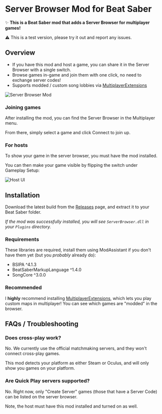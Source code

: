 # Server Browser Mod for Beat Saber
✨ **This is a Beat Saber mod that adds a Server Browser for multiplayer games!**

⚠ This is a test version, please try it out and report any issues. 

## Overview
- If you have this mod and host a game, you can share it in the Server Browser with a single switch.
- Browse games in-game and join them with one click, no need to exchange server codes!
- Supports modded / custom song lobbies via [MultiplayerExtensions](https://github.com/Zingabopp/MultiplayerExtensions)

![Server Browser Mod](https://user-images.githubusercontent.com/6772638/97793891-9cb3d980-1bf2-11eb-8785-ed99c11f6db6.png)

### Joining games
After installing the mod, you can find the Server Browser in the Multiplayer menu.

From there, simply select a game and click Connect to join up.

### For hosts
To show your game in the server browser, you must have the mod installed. 

You can then make your game visible by flipping the switch under Gameplay Setup:

![Host UI](https://user-images.githubusercontent.com/6772638/97793912-f7e5cc00-1bf2-11eb-9302-0d9292a64288.png)

## Installation
Download the latest build from the [Releases](https://github.com/roydejong/BeatSaberServerBrowser/releases) page, and extract it to your Beat Saber folder.

*If the mod was successfully installed, you will see `ServerBrowser.dll` in your `Plugins` directory.*

### Requirements
These libraries are required, install them using ModAssistant if you don't have them yet (but you *probably* already do):

- BSIPA ^4.1.3
- BeatSaberMarkupLanguage ^1.4.0
- SongCore ^3.0.0

### Recommended
I **highly** recommend installing [MultiplayerExtensions](https://github.com/Zingabopp/MultiplayerExtensions), which lets you play custom maps in multiplayer! You can see which games are "modded" in the browser.

## FAQs / Troubleshooting

### Does cross-play work?
No. We currently use the official matchmaking servers, and they won't connect cross-play games.

This mod detects your platform as either Steam or Oculus, and will only show you games on your platform.

### Are Quick Play servers supported?
No. Right now, only "Create Server" games (those that have a Server Code) can be listed on the server browser.

Note, the host must have this mod installed and turned on as well.